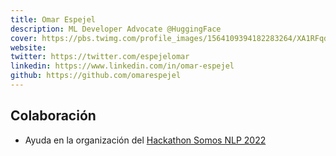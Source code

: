 ```yaml
---
title: Omar Espejel
description: ML Developer Advocate @HuggingFace  
cover: https://pbs.twimg.com/profile_images/1564109394182283264/XA1RFqdh_400x400.jpg
website: 
twitter: https://twitter.com/espejelomar
linkedin: https://www.linkedin.com/in/omar-espejel
github: https://github.com/omarespejel
---
```


## Colaboración
- Ayuda en la organización del [Hackathon Somos NLP 2022](/hackathon-2022)
